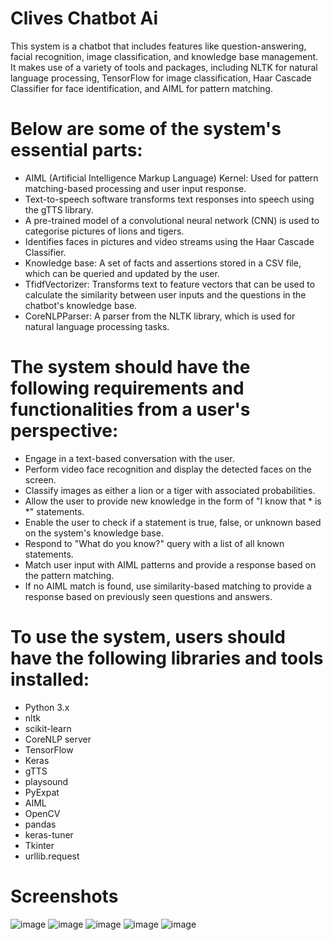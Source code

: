 # Clives Chatbot Ai
This system is a chatbot that includes features like question-answering, facial recognition, image classification, and knowledge base management. It makes use of a variety of tools and packages, including NLTK for natural language processing, TensorFlow for image classification, Haar Cascade Classifier for face identification, and AIML for pattern matching.

# Below are some of the  system's essential parts:
- AIML (Artificial Intelligence Markup Language) Kernel: Used for pattern matching-based processing and user input response.
-	Text-to-speech software transforms text responses into speech using the gTTS library.
-	A pre-trained model of a convolutional neural network (CNN) is used to categorise pictures of lions and tigers.
-	Identifies faces in pictures and video streams using the Haar Cascade Classifier.
-	Knowledge base: A set of facts and assertions stored in a CSV file, which can be queried and updated by the user.
-	TfidfVectorizer: Transforms text to feature vectors that can be used to calculate the similarity between user inputs and the questions in the chatbot's knowledge base.
-	CoreNLPParser: A parser from the NLTK library, which is used for natural language processing tasks.

# The system should have the following requirements and functionalities from a user's perspective:
- Engage in a text-based conversation with the user.
-	Perform video face recognition and display the detected faces on the screen.
-	Classify images as either a lion or a tiger with associated probabilities.
-	Allow the user to provide new knowledge in the form of "I know that * is *" statements.
-	Enable the user to check if a statement is true, false, or unknown based on the system's knowledge base.
-	Respond to "What do you know?" query with a list of all known statements.
-	Match user input with AIML patterns and provide a response based on the pattern matching.
-	If no AIML match is found, use similarity-based matching to provide a response based on previously seen questions and answers.

# To use the system, users should have the following libraries and tools installed:
-	Python 3.x
-	nltk
-	scikit-learn
-	CoreNLP server
-	TensorFlow
-	Keras
-	gTTS
-	playsound
-	PyExpat
-	AIML
-	OpenCV
-	pandas
-	keras-tuner
-	Tkinter
-	urllib.request

# Screenshots
![image](https://github.com/Clive20/Chatbot-Ai/assets/74508019/1a67e4b3-81e4-48c9-a791-7c447df904bb)
![image](https://github.com/Clive20/Chatbot-Ai/assets/74508019/db88ad9c-5e99-42d2-9a3a-71e314c921bb)
![image](https://github.com/Clive20/Chatbot-Ai/assets/74508019/f950c2dd-fbf2-48fe-b976-a882f2cc0445)
![image](https://github.com/Clive20/Chatbot-Ai/assets/74508019/eda1cb1b-0bad-4af2-8d2f-d6643dc108f2)
![image](https://github.com/Clive20/Chatbot-Ai/assets/74508019/144421b9-ca67-489f-a97f-fd3652bf25ef)



